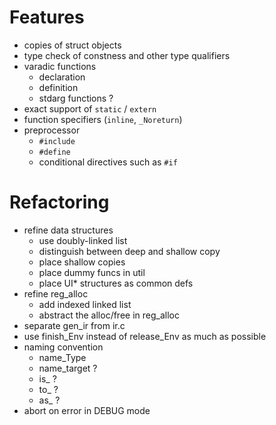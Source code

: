 # Features

- copies of struct objects
- type check of constness and other type qualifiers
- varadic functions
  - declaration
  - definition
  - stdarg functions ?
- exact support of `static` / `extern`
- function specifiers (`inline`, `_Noreturn`)
- preprocessor
  - `#include`
  - `#define`
  - conditional directives such as `#if`

# Refactoring

- refine data structures
  - use doubly-linked list
  - distinguish between deep and shallow copy
  - place shallow copies
  - place dummy funcs in util
  - place UI* structures as common defs
- refine reg_alloc
  - add indexed linked list
  - abstract the alloc/free in reg_alloc
- separate gen_ir from ir.c
- use finish_Env instead of release_Env as much as possible
- naming convention
  - name_Type
  - name_target ?
  - is_ ?
  - to_ ?
  - as_ ? 
- abort on error in DEBUG mode
